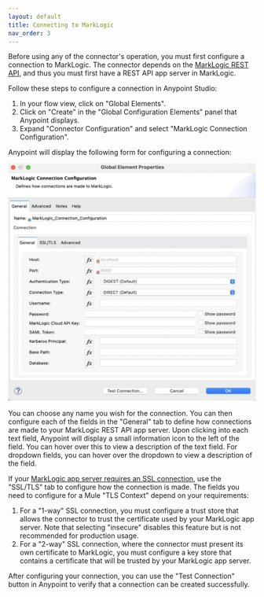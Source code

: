 ```yaml
---
layout: default
title: Connecting to MarkLogic
nav_order: 3
---
```


Before using any of the connector's operation, you must first configure a connection to MarkLogic. The connector 
depends on the [MarkLogic REST API](https://docs.marklogic.com/guide/rest-dev), and thus you must first have a REST API
app server in MarkLogic. 

Follow these steps to configure a connection in Anypoint Studio:

1. In your flow view, click on "Global Elements".
2. Click on "Create" in the "Global Configuration Elements" panel that Anypoint displays. 
3. Expand "Connector Configuration" and select "MarkLogic Connection Configuration".

Anypoint will display the following form for configuring a connection:

![connection-form.png](assets/connection-form.png)

You can choose any name you wish for the connection. You can then configure each of the fields in the "General" tab 
to define how connections are made to your MarkLogic REST API app server. Upon clicking into each text field, 
Anypoint will display a small information icon to the left of the field. You can hover over this to view a 
description of the text field. For dropdown fields, you can hover over the dropdown to view a description of the field.

If your [MarkLogic app server requires an SSL connection](https://docs.marklogic.com/11.0/guide/security-guide/en/configuring-ssl-on-app-servers.html),
use the "SSL/TLS" tab to configure how the connection is made. The fields you need to configure for a Mule "TLS Context"
depend on your requirements:

1. For a "1-way" SSL connection, you must configure a trust store that allows the connector to trust the certificate 
used by your MarkLogic app server. Note that selecting "insecure" disables this feature but is not recommended for 
production usage.
2. For a "2-way" SSL connection, where the connector must present its own certificate to MarkLogic, you must configure
a key store that contains a certificate that will be trusted by your MarkLogic app server. 

After configuring your connection, you can use the "Test Connection" button in Anypoint to verify that a connection
can be created successfully. 